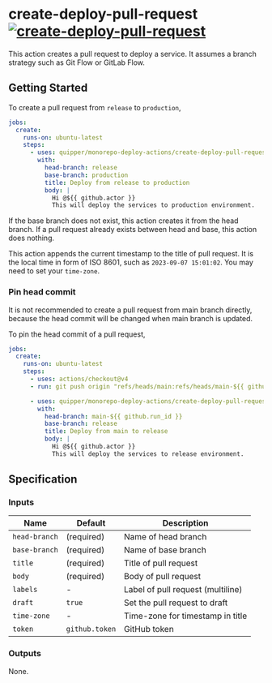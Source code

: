 # create-deploy-pull-request [![create-deploy-pull-request](https://github.com/int128/typescript-actions-monorepo/actions/workflows/create-deploy-pull-request.yaml/badge.svg)](https://github.com/int128/typescript-actions-monorepo/actions/workflows/create-deploy-pull-request.yaml)

This action creates a pull request to deploy a service.
It assumes a branch strategy such as Git Flow or GitLab Flow.

## Getting Started

To create a pull request from `release` to `production`,

```yaml
jobs:
  create:
    runs-on: ubuntu-latest
    steps:
      - uses: quipper/monorepo-deploy-actions/create-deploy-pull-request@v1
        with:
          head-branch: release
          base-branch: production
          title: Deploy from release to production
          body: |
            Hi @${{ github.actor }}
            This will deploy the services to production environment.
```

If the base branch does not exist, this action creates it from the head branch.
If a pull request already exists between head and base, this action does nothing.

This action appends the current timestamp to the title of pull request.
It is the local time in form of ISO 8601, such as `2023-09-07 15:01:02`.
You may need to set your `time-zone`.

### Pin head commit

It is not recommended to create a pull request from main branch directly,
because the head commit will be changed when main branch is updated.

To pin the head commit of a pull request,

```yaml
jobs:
  create:
    runs-on: ubuntu-latest
    steps:
      - uses: actions/checkout@v4
      - run: git push origin "refs/heads/main:refs/heads/main-${{ github.run_id }}"

      - uses: quipper/monorepo-deploy-actions/create-deploy-pull-request@v1
        with:
          head-branch: main-${{ github.run_id }}
          base-branch: release
          title: Deploy from main to release
          body: |
            Hi @${{ github.actor }}
            This will deploy the services to release environment.
```

## Specification

### Inputs

| Name          | Default        | Description                       |
| ------------- | -------------- | --------------------------------- |
| `head-branch` | (required)     | Name of head branch               |
| `base-branch` | (required)     | Name of base branch               |
| `title`       | (required)     | Title of pull request             |
| `body`        | (required)     | Body of pull request              |
| `labels`      | -              | Label of pull request (multiline) |
| `draft`       | `true`         | Set the pull request to draft     |
| `time-zone`   | -              | Time-zone for timestamp in title  |
| `token`       | `github.token` | GitHub token                      |

### Outputs

None.
